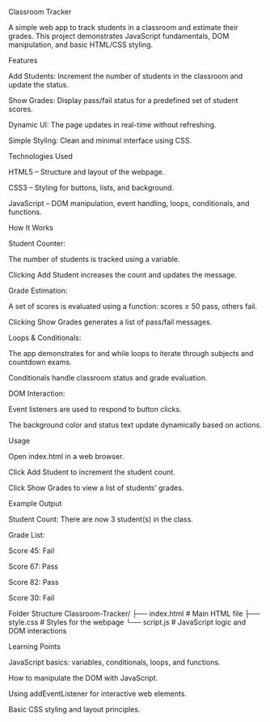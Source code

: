 Classroom Tracker

A simple web app to track students in a classroom and estimate their grades. This project demonstrates JavaScript fundamentals, DOM manipulation, and basic HTML/CSS styling.

Features

Add Students: Increment the number of students in the classroom and update the status.

Show Grades: Display pass/fail status for a predefined set of student scores.

Dynamic UI: The page updates in real-time without refreshing.

Simple Styling: Clean and minimal interface using CSS.

Technologies Used

HTML5 – Structure and layout of the webpage.

CSS3 – Styling for buttons, lists, and background.

JavaScript – DOM manipulation, event handling, loops, conditionals, and functions.

How It Works

Student Counter:

The number of students is tracked using a variable.

Clicking Add Student increases the count and updates the message.

Grade Estimation:

A set of scores is evaluated using a function: scores ≥ 50 pass, others fail.

Clicking Show Grades generates a list of pass/fail messages.

Loops & Conditionals:

The app demonstrates for and while loops to iterate through subjects and countdown exams.

Conditionals handle classroom status and grade evaluation.

DOM Interaction:

Event listeners are used to respond to button clicks.

The background color and status text update dynamically based on actions.

Usage

Open index.html in a web browser.

Click Add Student to increment the student count.

Click Show Grades to view a list of students’ grades.

Example Output

Student Count: There are now 3 student(s) in the class.

Grade List:

Score 45: Fail

Score 67: Pass

Score 82: Pass

Score 30: Fail

Folder Structure
Classroom-Tracker/
├── index.html       # Main HTML file
├── style.css        # Styles for the webpage
└── script.js        # JavaScript logic and DOM interactions

Learning Points

JavaScript basics: variables, conditionals, loops, and functions.

How to manipulate the DOM with JavaScript.

Using addEventListener for interactive web elements.

Basic CSS styling and layout principles.

